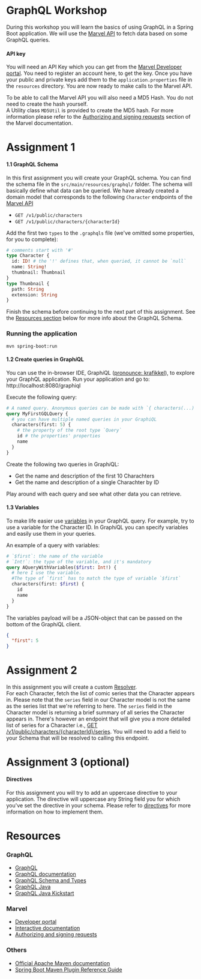 # GraphQL Workshop

During this workshop you will learn the basics of using GraphQL in a Spring Boot
application. We will use the [Marvel API](https://developer.marvel.com/docs) to
fetch data based on some GraphQL queries.

#### API key

You will need an API Key which you can get from the
[Marvel Developer portal](https://developer.marvel.com). You need to register an
account here, to get the key. Once you have your public and private keys add
them to the `application.properties` file in the `resources` directory. You are
now ready to make calls to the Marvel API.

To be able to call the Marvel API you will also need a MD5 Hash. You do not need
to create the hash yourself.  
A Utility class `MD5Util` is provided to create the MD5 hash. For more
information please refer to the
[Authorizing and signing requests](https://developer.marvel.com/documentation/authorization)
section of the Marvel documentation.

# Assignment 1

#### 1.1 GraphQL Schema

In this first assignment you will create your GraphQL schema. You can find the
schema file in the `src/main/resources/graphql/` folder. The schema will
basically define what data can be queried. We have already created a domain
model that corresponds to the following `Character` endpoints of the
[Marvel API](https://developer.marvel.com/docs)

- `GET /v1/public/characters`
- `GET /v1/public/characters/{characterId}`

Add the first two `types` to the `.graphqls` file (we've omitted some
properties, for you to complete):

```graphql
# comments start with '#'
type Character {
  id: ID! # the '!' defines that, when queried, it cannot be `null`
  name: String!
  thumbnail: Thumbnail
}
type Thumbnail {
  path: String
  extension: String
}
```

Finish the schema before continuing to the next part of this assignment. See the
[Resources section](#resources) below for more info about the GraphQL Schema.

### Running the application

`mvn spring-boot:run`

#### 1.2 Create queries in Graph*i*QL

You can use the in-browser IDE, Graph*i*QL
([pronounce: krafikkel](http://www.howtopronounce.cc/graphiql)), to explore your
GraphQL application. Run your application and go to:
http://localhost:8080/graphiql

Execute the following query:

```graphql
# A named query. Anonymous queries can be made with `{ characters(...) {...} }`
query MyFirstGQLQuery {
  # you can have multiple named queries in your GraphiQL
  characters(first: 5) {
    # the property of the root type `Query`
    id # the properties' properties
    name
  }
}
```

Create the following two queries in Graph*i*QL:

- Get the name and description of the first 10 Charachters
- Get the name and description of a single Charachter by ID

Play around with each query and see what other data you can retrieve.

#### 1.3 Variables

To make life easier use
[variables](https://graphql.org/learn/queries/#variables) in your GraphQL query.
For example, try to use a variable for the Character ID. In Graph*i*QL you can
specify variables and easily use them in your queries.

An example of a query with variables:

```graphql
# `$first`: the name of the variable
# `Int!`: the type of the variable, and it's mandatory
query AQueryWithVariables($first: Int!) {
  # here I use the variable.
  #The type of `first` has to match the type of variable `$first`
  characters(first: $first) {
    id
    name
  }
}
```

The variables payload will be a JSON-object that can be passed on the bottom of
the Graph*i*QL client.

```json
{
  "first": 5
}
```

# Assignment 2

In this assignment you will create a custom
[Resolver](https://www.graphql-java-kickstart.com/tools/schema-definition/#resolvers-and-data-classes).  
For each Character, fetch the list of comic series that the Character appears
in. Please note that the `series` field in our Character model is not the same
as the series list that we're referring to here. The `series` field in the
Character model is returning a brief summary of all series the Character appears
in. There's however an endpoint that will give you a more detailed list of
series for a Character i.e.,
[GET /v1/public/characters/{characterId}/series](https://developer.marvel.com/docs#!/public/getCharacterSeriesCollection_get_4).
You will need to add a field to your Schema that will be resolved to calling
this endpoint.

# Assignment 3 (optional)

#### Directives

For this assignment you will try to add an uppercase directive to your
application. The directive will uppercase any String field you for which you've
set the directive in your schema. Please refer to
[directives](https://www.graphql-java.com/documentation/v13/sdl-directives/) for more information
on how to implement them.

# Resources

### GraphQL

- [GraphQL](https://graphql.org/)
- [GraphQL documentation](https://graphql.org/learn/)
- [GraphQL Schema and Types](https://graphql.org/learn/schema/)
- [GraphQL Java](https://www.graphql-java.com/tutorials/getting-started-with-spring-boot/)
- [GraphQL Java Kickstart](https://www.graphql-java-kickstart.com/)

### Marvel

- [Developer portal](https://developer.marvel.com)
- [Interactive documentation](https://developer.marvel.com/docs)
- [Authorizing and signing requests](https://developer.marvel.com/documentation/authorization)

### Others

- [Official Apache Maven documentation](https://maven.apache.org/guides/index.html)
- [Spring Boot Maven Plugin Reference Guide](https://docs.spring.io/spring-boot/docs/2.2.1.RELEASE/maven-plugin/)
